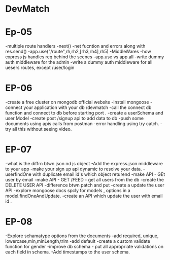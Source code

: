 # DevMatch

# Ep-05

-multiple route handlers
-next()
-net fucntion and errors along with res.send()
-app.use("/route",rh,rh2,[rh3,rh4],rh5)
-MiddleWares
-how express js handles req behind the scenes
-app.use vs app.all
-write dummy auth middleware for the admin
-write a dummy auth middleware for all uesers routes, except /user/login

# EP-06

-create a free cluster on mongodb official website
-install mongoose
-connect your application with your db /devmatch
-call the connect db function and connect to db before starting port .
-create a userSchema and user Model
-create post /signup api to add data to db
-push some documents using apis calls from postman
-error handling using try catch.
-try all this without seeing video.

# EP-07

-what is the diffrn btwn json nd js object
-Add the express.json middleware to your app
-make your sign up api dynamic to resolve your data.
-userfindOne with duplicate email id's which object returend
-make API - GEt user by email
-make API - GET /FEED - get all users from the db
-create the DELETE USER API
-difference btwn patch and put
-create a update the user API
-explore mongoose docs spcly for models , options in a model.findOneAndUpdate.
-create an API which update the user with email id .

# EP-08

-Explore schamatype options from the documents
-add required, unique, lowercase,min,minLength,trim
-add default
-create a custom validate function for gender
-improve db schema - put all appropriate validations on each field in schema.
-Add timestamps to the user schema.
